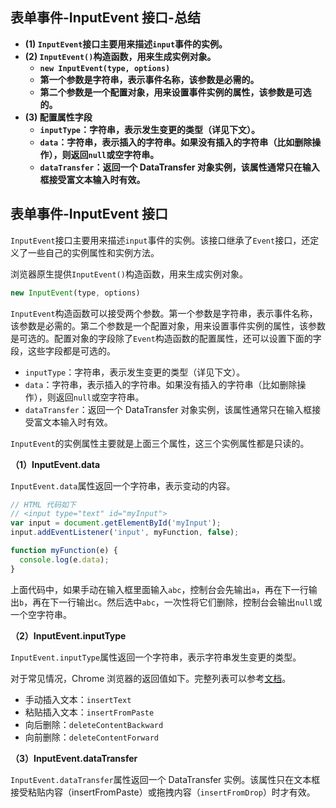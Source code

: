 ## 表单事件-InputEvent 接口-总结

- **(1) `InputEvent`接口主要用来描述`input`事件的实例。**
- **(2) `InputEvent()`构造函数，用来生成实例对象。**
  - **`new InputEvent(type, options)`**
  - **第一个参数是字符串，表示事件名称，该参数是必需的。**
  - **第二个参数是一个配置对象，用来设置事件实例的属性，该参数是可选的。**
- **(3) 配置属性字段**
  - **`inputType`：字符串，表示发生变更的类型（详见下文）。**
  - **`data`：字符串，表示插入的字符串。如果没有插入的字符串（比如删除操作），则返回`null`或空字符串。**
  - **`dataTransfer`：返回一个 DataTransfer 对象实例，该属性通常只在输入框接受富文本输入时有效。**

## 表单事件-InputEvent 接口

`InputEvent`接口主要用来描述`input`事件的实例。该接口继承了`Event`接口，还定义了一些自己的实例属性和实例方法。

浏览器原生提供`InputEvent()`构造函数，用来生成实例对象。

```javascript
new InputEvent(type, options)
```

`InputEvent`构造函数可以接受两个参数。第一个参数是字符串，表示事件名称，该参数是必需的。第二个参数是一个配置对象，用来设置事件实例的属性，该参数是可选的。配置对象的字段除了`Event`构造函数的配置属性，还可以设置下面的字段，这些字段都是可选的。

- `inputType`：字符串，表示发生变更的类型（详见下文）。
- `data`：字符串，表示插入的字符串。如果没有插入的字符串（比如删除操作），则返回`null`或空字符串。
- `dataTransfer`：返回一个 DataTransfer 对象实例，该属性通常只在输入框接受富文本输入时有效。

`InputEvent`的实例属性主要就是上面三个属性，这三个实例属性都是只读的。

**（1）InputEvent.data**

`InputEvent.data`属性返回一个字符串，表示变动的内容。

```javascript
// HTML 代码如下
// <input type="text" id="myInput">
var input = document.getElementById('myInput');
input.addEventListener('input', myFunction, false);

function myFunction(e) {
  console.log(e.data);
}
```

上面代码中，如果手动在输入框里面输入`abc`，控制台会先输出`a`，再在下一行输出`b`，再在下一行输出`c`。然后选中`abc`，一次性将它们删除，控制台会输出`null`或一个空字符串。

**（2）InputEvent.inputType**

`InputEvent.inputType`属性返回一个字符串，表示字符串发生变更的类型。

对于常见情况，Chrome 浏览器的返回值如下。完整列表可以参考[文档](https://w3c.github.io/input-events/index.html#dom-inputevent-inputtype)。

- 手动插入文本：`insertText`
- 粘贴插入文本：`insertFromPaste`
- 向后删除：`deleteContentBackward`
- 向前删除：`deleteContentForward`

**（3）InputEvent.dataTransfer**

`InputEvent.dataTransfer`属性返回一个 DataTransfer 实例。该属性只在文本框接受粘贴内容（insertFromPaste）或拖拽内容（`insertFromDrop`）时才有效。

